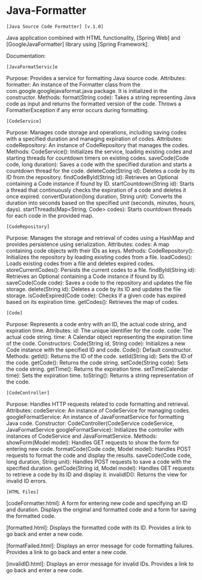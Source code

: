 # Java-Formatter
    [Java Source Code Formatter] [v.1.0] 
Java application combined with HTML functionality, [Spring Web] and [GoogleJavaFormatter] library using [Spring Framework].

Documentation:

    [JavaFormatServic]e
Purpose: Provides a service for formatting Java source code.
Attributes:
formatter: An instance of the Formatter class from the com.google.googlejavaformat.java package. It is initialized in the constructor.
Methods:
format(String code): Takes a string representing Java code as input and returns the formatted version of the code. Throws a FormatterException if any error occurs during formatting.


    [CodeService]
Purpose: Manages code storage and operations, including saving codes with a specified duration and managing expiration of codes.
Attributes:
codeRepository: An instance of CodeRepository that manages the codes.
Methods:
CodeService(): Initializes the service, loading existing codes and starting threads for countdown timers on existing codes.
saveCode(Code code, long duration): Saves a code with the specified duration and starts a countdown thread for the code.
deleteCode(String id): Deletes a code by its ID from the repository.
findCodeById(String id): Retrieves an Optional containing a Code instance if found by ID.
startCountdown(String id): Starts a thread that continuously checks the expiration of a code and deletes it once expired.
convertDuration(long duration, String unit): Converts the duration into seconds based on the specified unit (seconds, minutes, hours, days).
startThreads(Map<String, Code> codes): Starts countdown threads for each code in the provided map.

    [CodeRepository]
Purpose: Manages the storage and retrieval of codes using a HashMap and provides persistence using serialization.
Attributes:
codes: A map containing code objects with their IDs as keys.
Methods:
CodeRepository(): Initializes the repository by loading existing codes from a file.
loadCodes(): Loads existing codes from a file and deletes expired codes.
storeCurrentCodes(): Persists the current codes to a file.
findById(String id): Retrieves an Optional containing a Code instance if found by ID.
saveCode(Code code): Saves a code to the repository and updates the file storage.
delete(String id): Deletes a code by its ID and updates the file storage.
isCodeExpired(Code code): Checks if a given code has expired based on its expiration time.
getCodes(): Retrieves the map of codes.

    [Code]
Purpose: Represents a code entry with an ID, the actual code string, and expiration time.
Attributes:
id: The unique identifier for the code.
code: The actual code string.
time: A Calendar object representing the expiration time of the code.
Constructors:
Code(String id, String code): Initializes a new Code instance with the specified ID and code.
Code(): Default constructor.
Methods:
getId(): Returns the ID of the code.
setId(String id): Sets the ID of the code.
getCode(): Returns the code string.
setCode(String code): Sets the code string.
getTime(): Returns the expiration time.
setTime(Calendar time): Sets the expiration time.
toString(): Returns a string representation of the code.

    [CodeController]
Purpose: Handles HTTP requests related to code formatting and retrieval.
Attributes:
codeService: An instance of CodeService for managing codes.
googleFormatService: An instance of JavaFormatService for formatting Java code.
Constructor:
CodeController(CodeService codeService, JavaFormatService googleFormatService): Initializes the controller with instances of CodeService and JavaFormatService.
Methods:
showForm(Model model): Handles GET requests to show the form for entering new code.
formatCode(Code code, Model model): Handles POST requests to format the code and display the results.
saveCode(Code code, long duration, String unit): Handles POST requests to save a code with the specified duration.
getCode(String id, Model model): Handles GET requests to retrieve a code by its ID and display it.
invalidID(): Returns the view for invalid ID errors.

    [HTML Files]
[codeFormatter.html]:
A form for entering new code and specifying an ID and duration.
Displays the original and formatted code and a form for saving the formatted code.

[formatted.html]:
Displays the formatted code with its ID.
Provides a link to go back and enter a new code.

[formatFailed.html]:
Displays an error message for code formatting failures.
Provides a link to go back and enter a new code.

[invalidID.html]:
Displays an error message for invalid IDs.
Provides a link to go back and enter a new code.

